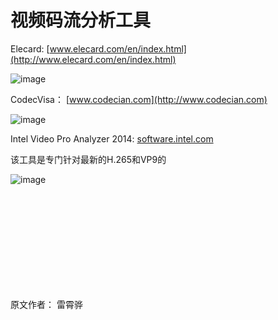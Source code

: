 # 视频码流分析工具

Elecard:
[www.elecard.com/en/index.html](http://www.elecard.com/en/index.html)

![image](https://user-images.githubusercontent.com/87458342/127629711-785a8298-5466-4ba9-9601-76d69306334f.png)


CodecVisa：
[www.codecian.com](http://www.codecian.com)

![image](https://user-images.githubusercontent.com/87458342/127629900-69a2c026-a817-41ac-8696-bf9c5d1d7191.png)


Intel Video Pro Analyzer 2014:
[software.intel.com](https://software.intel.com/en-us/media-solutions-portal)

该工具是专门针对最新的H.265和VP9的

![image](https://user-images.githubusercontent.com/87458342/127630028-6e880475-eef9-4767-a6ac-952a65b266d0.png)


<br/>
<br/>
<br/>
<br/>
<br/>
<br/>
<br/>
<br/>
<br/>

原文作者： 雷霄骅
